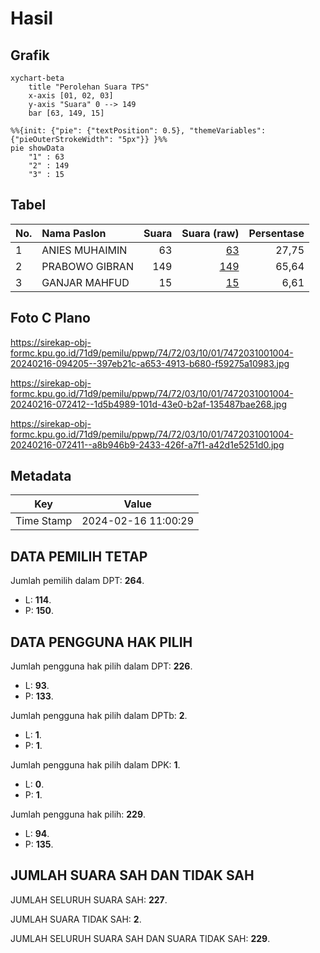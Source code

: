 # Hasil

## Grafik

```mermaid
xychart-beta
    title "Perolehan Suara TPS"
    x-axis [01, 02, 03]
    y-axis "Suara" 0 --> 149
    bar [63, 149, 15]
```

```mermaid
%%{init: {"pie": {"textPosition": 0.5}, "themeVariables": {"pieOuterStrokeWidth": "5px"}} }%%
pie showData
    "1" : 63
    "2" : 149
    "3" : 15
```

## Tabel

| No. | Nama Paslon    | Suara | Suara (raw) | Persentase |
|:--- |:-------------- | -----:| -----------:| ----------:|
| 1   | ANIES MUHAIMIN | 63    | [63][p-1]   | 27,75      |
| 2   | PRABOWO GIBRAN | 149   | [149][p-2]  | 65,64      |
| 3   | GANJAR MAHFUD  | 15    | [15][p-3]   | 6,61       |


[p-1]: https://github.com/gigit-pemilu/pemilu-2024-74-sulawesi-tenggara/blob/main/pilpres/hitung-suara/sub/74-sulawesi-tenggara/sub/72-kota-bau-bau/sub/03-sorawolio/sub/1001-kaisabu-baru/sub/004-tps/sub/paslon-1.txt
[p-2]: https://github.com/gigit-pemilu/pemilu-2024-74-sulawesi-tenggara/blob/main/pilpres/hitung-suara/sub/74-sulawesi-tenggara/sub/72-kota-bau-bau/sub/03-sorawolio/sub/1001-kaisabu-baru/sub/004-tps/sub/paslon-2.txt
[p-3]: https://github.com/gigit-pemilu/pemilu-2024-74-sulawesi-tenggara/blob/main/pilpres/hitung-suara/sub/74-sulawesi-tenggara/sub/72-kota-bau-bau/sub/03-sorawolio/sub/1001-kaisabu-baru/sub/004-tps/sub/paslon-3.txt

## Foto C Plano

https://sirekap-obj-formc.kpu.go.id/71d9/pemilu/ppwp/74/72/03/10/01/7472031001004-20240216-094205--397eb21c-a653-4913-b680-f59275a10983.jpg

https://sirekap-obj-formc.kpu.go.id/71d9/pemilu/ppwp/74/72/03/10/01/7472031001004-20240216-072412--1d5b4989-101d-43e0-b2af-135487bae268.jpg

https://sirekap-obj-formc.kpu.go.id/71d9/pemilu/ppwp/74/72/03/10/01/7472031001004-20240216-072411--a8b946b9-2433-426f-a7f1-a42d1e5251d0.jpg


## Metadata

| Key        | Value               |
| ---------- | ------------------- |
| Time Stamp | 2024-02-16 11:00:29 |


## DATA PEMILIH TETAP

Jumlah pemilih dalam DPT: **264**.
 * L: **114**.
 * P: **150**.

## DATA PENGGUNA HAK PILIH

Jumlah pengguna hak pilih dalam DPT: **226**.
 * L: **93**.
 * P: **133**.

Jumlah pengguna hak pilih dalam DPTb: **2**.
 * L: **1**.
 * P: **1**.

Jumlah pengguna hak pilih dalam DPK: **1**.
 * L: **0**.
 * P: **1**.

Jumlah pengguna hak pilih: **229**.
 * L: **94**.
 * P: **135**.

## JUMLAH SUARA SAH DAN TIDAK SAH

JUMLAH SELURUH SUARA SAH: **227**.

JUMLAH SUARA TIDAK SAH: **2**.

JUMLAH SELURUH SUARA SAH DAN SUARA TIDAK SAH: **229**.


